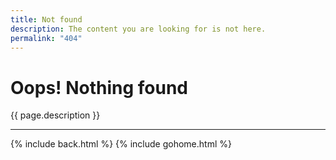 ```yaml
---
title: Not found
description: The content you are looking for is not here.
permalink: "404"
---
```

<style>
._layout { margin:auto;max-width:960px;min-width:300px }
._article { margin:10% 20% }
</style>

# Oops! Nothing found

{{ page.description }}

---

{% include back.html %}
{% include gohome.html %}